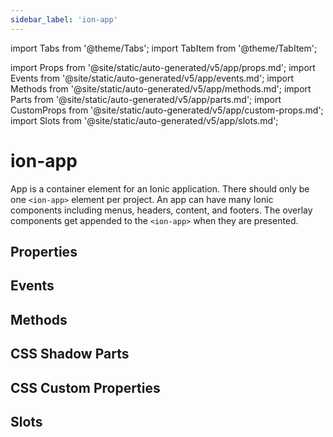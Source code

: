 ```yaml
---
sidebar_label: 'ion-app'
---
```


import Tabs from '@theme/Tabs';
import TabItem from '@theme/TabItem';

import Props from '@site/static/auto-generated/v5/app/props.md';
import Events from '@site/static/auto-generated/v5/app/events.md';
import Methods from '@site/static/auto-generated/v5/app/methods.md';
import Parts from '@site/static/auto-generated/v5/app/parts.md';
import CustomProps from '@site/static/auto-generated/v5/app/custom-props.md';
import Slots from '@site/static/auto-generated/v5/app/slots.md';

# ion-app

App is a container element for an Ionic application. There should only be one `<ion-app>` element per project. An app can have many Ionic components including menus, headers, content, and footers. The overlay components get appended to the `<ion-app>` when they are presented.

## Properties

<Props />

## Events

<Events />

## Methods

<Methods />

## CSS Shadow Parts

<Parts />

## CSS Custom Properties

<CustomProps />

## Slots

<Slots />
